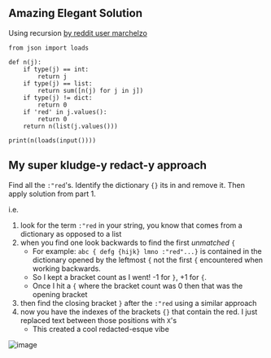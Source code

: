 ## Amazing Elegant Solution
Using recursion [by reddit user marchelzo](https://www.reddit.com/r/adventofcode/comments/3wh73d/day_12_solutions/cxw7oz1?utm_source=share&utm_medium=web2x&context=3)

```
from json import loads

def n(j):
    if type(j) == int:
        return j
    if type(j) == list:
        return sum([n(j) for j in j])
    if type(j) != dict:
        return 0
    if 'red' in j.values():
        return 0
    return n(list(j.values()))

print(n(loads(input())))
```

## My super kludge-y redact-y approach

Find all the `:"red`'s.  Identify the dictionary `{}` its in and remove it.  Then apply solution from part 1.

i.e.

1. look for the term `:"red` in your string, you know that comes from a dictionary as opposed to a list
2. when you find one look backwards to find the first *unmatched* `{`
    - For example: `abc { defg {hijk} lmno :"red"...}` is contained in the dictionary opened by the leftmost `{` not the first `{` encountered when working backwards.
    - So I kept a bracket count as I went!  -1 for `}`, +1 for `{`.
    - Once I hit a `{` where the bracket count was 0 then that was the opening bracket
3. then find the closing bracket `}` after the `:"red` using a similar approach
4. now you have the indexes of the brackets `{}` that contain the red.  I just replaced text between those positions with `X`'s 
    - This created a cool redacted-esque vibe


![image](https://user-images.githubusercontent.com/36176570/116751470-eb330c80-a9b8-11eb-980b-de9cdd545726.png)

